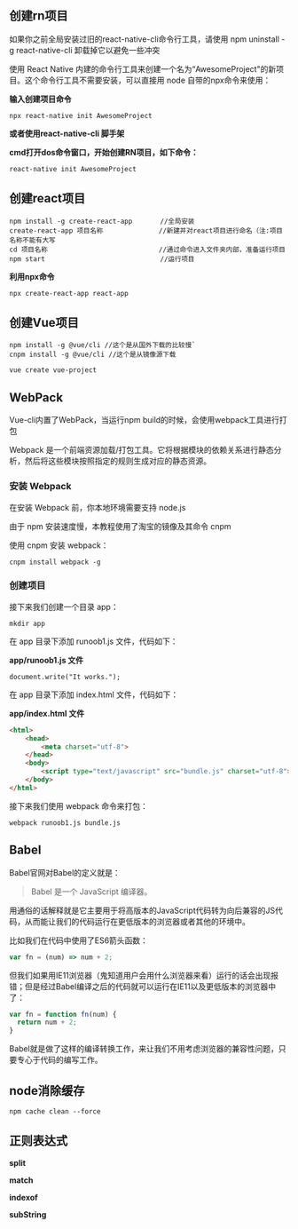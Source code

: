 ## 创建rn项目

如果你之前全局安装过旧的react-native-cli命令行工具，请使用 npm uninstall -g react-native-cli 卸载掉它以避免一些冲突

使用 React Native 内建的命令行工具来创建一个名为“AwesomeProject"的新项目。这个命令行工具不需要安装，可以直接用 node 自带的npx命令来使用：

**输入创建项目命令**

```shell
npx react-native init AwesomeProject
```

**或者使用react-native-cli 脚手架**

**cmd打开dos命令窗口，开始创建RN项目，如下命令：**

```shell
react-native init AwesomeProject
```

## 创建react项目

```shell
npm install -g create-react-app       //全局安装
create-react-app 项目名称              //新建并对react项目进行命名（注:项目名称不能有大写
cd 项目名称                            //通过命令进入文件夹内部，准备运行项目
npm start                             //运行项目
```

**利用npx命令**

```shell
npx create-react-app react-app
```

## 创建Vue项目

```shell
npm install -g @vue/cli //这个是从国外下载的比较慢`
cnpm install -g @vue/cli //这个是从镜像源下载

vue create vue-project
```

## WebPack

Vue-cli内置了WebPack，当运行npm build的时候，会使用webpack工具进行打包

Webpack 是一个前端资源加载/打包工具。它将根据模块的依赖关系进行静态分析，然后将这些模块按照指定的规则生成对应的静态资源。

### 安装 Webpack

在安装 Webpack 前，你本地环境需要支持 node.js

由于 npm 安装速度慢，本教程使用了淘宝的镜像及其命令 cnpm

使用 cnpm 安装 webpack：

`cnpm install webpack -g`

### 创建项目

接下来我们创建一个目录 app：

`mkdir app`

在 app 目录下添加 runoob1.js 文件，代码如下：

**app/runoob1.js 文件**

`document.write("It works.");`

在 app 目录下添加 index.html 文件，代码如下：

**app/index.html 文件**
```html		
<html>
    <head>
        <meta charset="utf-8">
    </head>
    <body>
        <script type="text/javascript" src="bundle.js" charset="utf-8"></script>
    </body>
</html>
```
接下来我们使用 webpack 命令来打包：

`webpack runoob1.js bundle.js`

## Babel

Babel官网对Babel的定义就是：

> Babel 是一个 JavaScript 编译器。

用通俗的话解释就是它主要用于将高版本的JavaScript代码转为向后兼容的JS代码，从而能让我们的代码运行在更低版本的浏览器或者其他的环境中。

比如我们在代码中使用了ES6箭头函数：

```js
var fn = (num) => num + 2;
```

但我们如果用IE11浏览器（鬼知道用户会用什么浏览器来看）运行的话会出现报错；但是经过Babel编译之后的代码就可以运行在IE11以及更低版本的浏览器中了：

```js
var fn = function fn(num) {
  return num + 2;
}
```

Babel就是做了这样的编译转换工作，来让我们不用考虑浏览器的兼容性问题，只要专心于代码的编写工作。

## node消除缓存

`npm cache clean --force`

## 正则表达式

**split**

**match**

**indexof**

**subString**